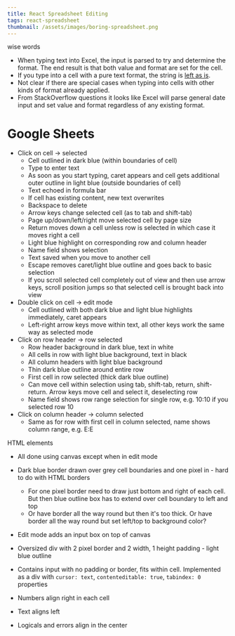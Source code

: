 ```yaml
---
title: React Spreadsheet Editing
tags: react-spreadsheet
thumbnail: /assets/images/boring-spreadsheet.png
---
```


wise words

* When typing text into Excel, the input is parsed to try and determine the format. The end result is that both value and format are set for the cell.
* If you type into a cell with a pure text format, the string is [left as is](https://support.microsoft.com/en-gb/office/stop-automatically-changing-numbers-to-dates-452bd2db-cc96-47d1-81e4-72cec11c4ed8).
* Not clear if there are special cases when typing into cells with other kinds of format already applied.
* From StackOverflow questions it looks like Excel will parse general date input and set value and format regardless of any existing format.

# Google Sheets

* Click on cell -> selected
  * Cell outlined in dark blue (within boundaries of cell)
  * Type to enter text
  * As soon as you start typing, caret appears and cell gets additional outer outline in light blue (outside boundaries of cell)
  * Text echoed in formula bar
  * If cell has existing content, new text overwrites
  * Backspace to delete
  * Arrow keys change selected cell (as to tab and shift-tab)
  * Page up/down/left/right move selected cell by page size
  * Return moves down a cell unless row is selected in which case it moves right a cell
  * Light blue highlight on corresponding row and column header
  * Name field shows selection
  * Text saved when you move to another cell
  * Escape removes caret/light blue outline and goes back to basic selection
  * If you scroll selected cell completely out of view and then use arrow keys, scroll position jumps so that selected cell is brought back into view
* Double click on cell -> edit mode
  * Cell outlined with both dark blue and light blue highlights immediately, caret appears
  * Left-right arrow keys move within text, all other keys work the same way as selected mode
* Click on row header -> row selected
  * Row header background in dark blue, text in white
  * All cells in row with light blue background, text in black
  * All column headers with light blue background
  * Thin dark blue outline around entire row
  * First cell in row selected (thick dark blue outline)
  * Can move cell within selection using tab, shift-tab, return, shift-return. Arrow keys move cell and select it, deselecting row
  * Name field shows row range selection for single row, e.g. 10:10 if you selected row 10
* Click on column header -> column selected
  * Same as for row with first cell in column selected, name shows column range, e.g. E:E

HTML elements
* All done using canvas except when in edit mode
* Dark blue border drawn over grey cell boundaries and one pixel in - hard to do with HTML borders
  * For one pixel border need to draw just bottom and right of each cell. But then blue outline box has to extend over cell boundary to left and top
  * Or have border all the way round but then it's too thick. Or have border all the way round but set left/top to background color?
* Edit mode adds an input box on top of canvas
* Oversized div with 2 pixel border and 2 width, 1 height padding - light blue outline
* Contains input with no padding or border, fits within cell. Implemented as a div with `cursor: text`, `contenteditable: true`, `tabindex: 0` properties

* Numbers align right in each cell
* Text aligns left
* Logicals and errors align in the center